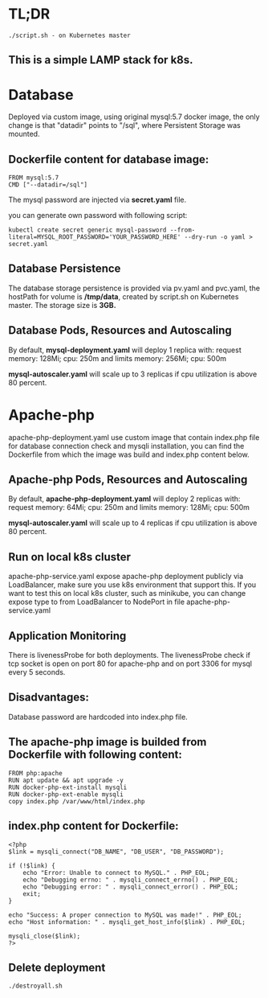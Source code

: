 # TL;DR
```
./script.sh - on Kubernetes master
```

## This is a simple LAMP stack for k8s.


# Database
Deployed via custom image, using original mysql:5.7 docker image, the only change is that "datadir" points to "/sql", where Persistent Storage was mounted.

## Dockerfile content for database image:

```
FROM mysql:5.7
CMD ["--datadir=/sql"]
```

The mysql password are injected via **secret.yaml** file.

you can generate own password with following script:
```
kubectl create secret generic mysql-password --from-literal=MYSQL_ROOT_PASSWORD='YOUR_PASSWORD_HERE' --dry-run -o yaml > secret.yaml
```

## Database Persistence
The database storage persistence is provided via pv.yaml and pvc.yaml, the hostPath for volume is **/tmp/data**, created by script.sh on Kubernetes master. The storage size is **3GB.**

## Database Pods, Resources and Autoscaling

By default, **mysql-deployment.yaml** will deploy 1 replica with:
request memory: 128Mi; cpu: 250m and
limits memory: 256Mi; cpu: 500m

**mysql-autoscaler.yaml** will scale up to 3 replicas if cpu utilization is above 80 percent.

# Apache-php
apache-php-deployment.yaml use custom image that contain index.php file for database connection check and mysqli installation, you can find the Dockerfile from which the image was build and index.php content below.

## Apache-php Pods, Resources and Autoscaling

By default, **apache-php-deployment.yaml** will deploy 2 replicas with:
request memory: 64Mi; cpu: 250m and
limits memory: 128Mi; cpu: 500m

**mysql-autoscaler.yaml** will scale up to 4 replicas if cpu utilization is above 80 percent.

## Run on local k8s cluster
apache-php-service.yaml expose apache-php deployment publicly via LoadBalancer, make sure you use k8s environment that support this.
If you want to test this on local k8s cluster, such as minikube, you can change expose type to from LoadBalancer to NodePort in file apache-php-service.yaml

## Application Monitoring
There is livenessProbe for both deployments. The livenessProbe check if tcp socket is open on port 80 for apache-php and on port 3306 for mysql every 5 seconds.

## Disadvantages:
Database password are hardcoded into index.php file.



## The apache-php image is builded from Dockerfile with following content:

```
FROM php:apache
RUN apt update && apt upgrade -y
RUN docker-php-ext-install mysqli
RUN docker-php-ext-enable mysqli
copy index.php /var/www/html/index.php
```

## index.php content for Dockerfile:

```
<?php
$link = mysqli_connect("DB_NAME", "DB_USER", "DB_PASSWORD");

if (!$link) {
    echo "Error: Unable to connect to MySQL." . PHP_EOL;
    echo "Debugging errno: " . mysqli_connect_errno() . PHP_EOL;
    echo "Debugging error: " . mysqli_connect_error() . PHP_EOL;
    exit;
}

echo "Success: A proper connection to MySQL was made!" . PHP_EOL;
echo "Host information: " . mysqli_get_host_info($link) . PHP_EOL;

mysqli_close($link);
?>
```

## Delete deployment
```
./destroyall.sh
```

